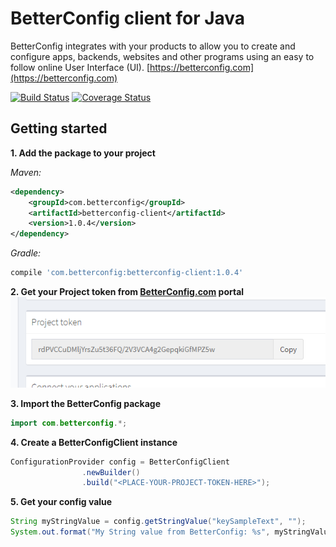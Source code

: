 # BetterConfig client for Java
BetterConfig integrates with your products to allow you to create and configure apps, backends, websites and other programs using an easy to follow online User Interface (UI). [https://betterconfig.com](https://betterconfig.com)

[![Build Status](https://travis-ci.org/BetterConfig/BetterConfigClient-java.svg?branch=master)](https://travis-ci.org/BetterConfig/BetterConfigClient-java) [![Coverage Status](https://img.shields.io/codecov/c/github/BetterConfig/BetterConfigClient-java.svg)](https://codecov.io/gh/BetterConfig/BetterConfigClient-java)

## Getting started

**1. Add the package to your project**

*Maven:* 
```xml
<dependency>
    <groupId>com.betterconfig</groupId>
    <artifactId>betterconfig-client</artifactId>
    <version>1.0.4</version>
</dependency>
```
*Gradle:*
```groovy
compile 'com.betterconfig:betterconfig-client:1.0.4'
```
**2. Get your Project token from [BetterConfig.com](https://betterconfig.com) portal**
![YourConnectionUrl](https://raw.githubusercontent.com/BetterConfig/BetterConfigClient-dotnet/master/media/readme01.png  "YourProjectToken")

**3. Import the BetterConfig package**
```java
import com.betterconfig.*;
```

**4. Create a BetterConfigClient instance**
```java
ConfigurationProvider config = BetterConfigClient
                .newBuilder()
                .build("<PLACE-YOUR-PROJECT-TOKEN-HERE>");
```
**5. Get your config value**
```java
String myStringValue = config.getStringValue("keySampleText", "");
System.out.format("My String value from BetterConfig: %s", myStringValue);
```
